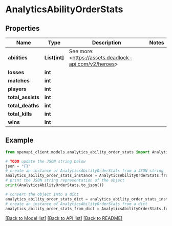 # AnalyticsAbilityOrderStats


## Properties

Name | Type | Description | Notes
------------ | ------------- | ------------- | -------------
**abilities** | **List[int]** | See more: &lt;https://assets.deadlock-api.com/v2/heroes&gt; | 
**losses** | **int** |  | 
**matches** | **int** |  | 
**players** | **int** |  | 
**total_assists** | **int** |  | 
**total_deaths** | **int** |  | 
**total_kills** | **int** |  | 
**wins** | **int** |  | 

## Example

```python
from openapi_client.models.analytics_ability_order_stats import AnalyticsAbilityOrderStats

# TODO update the JSON string below
json = "{}"
# create an instance of AnalyticsAbilityOrderStats from a JSON string
analytics_ability_order_stats_instance = AnalyticsAbilityOrderStats.from_json(json)
# print the JSON string representation of the object
print(AnalyticsAbilityOrderStats.to_json())

# convert the object into a dict
analytics_ability_order_stats_dict = analytics_ability_order_stats_instance.to_dict()
# create an instance of AnalyticsAbilityOrderStats from a dict
analytics_ability_order_stats_from_dict = AnalyticsAbilityOrderStats.from_dict(analytics_ability_order_stats_dict)
```
[[Back to Model list]](../README.md#documentation-for-models) [[Back to API list]](../README.md#documentation-for-api-endpoints) [[Back to README]](../README.md)


